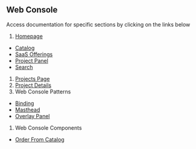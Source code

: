 ## Web Console
Access documentation for specific sections by clicking on the links below

1. [Homepage](http://openshift.github.io/openshift-origin-design/web-console/1-homepage/overview)
  - [Catalog](http://openshift.github.io/openshift-origin-design/web-console/1-homepage/catalog)
  - [SaaS Offerings](http://openshift.github.io/openshift-origin-design/web-console/1-homepage/offerings)
  - [Project Panel](http://openshift.github.io/openshift-origin-design/web-console/1-homepage/project-panel)
  - [Search](http://openshift.github.io/openshift-origin-design/web-console/1-homepage/search)
1. [Projects Page](http://openshift.github.io/openshift-origin-design/web-console/2-projects-page/overview)
1. [Project Details](http://openshift.github.io/openshift-origin-design/web-console/3-project-details/overview)
1. Web Console Patterns
  - [Binding](http://openshift.github.io/openshift-origin-design/web-console/4-patterns/bind)
  - [Masthead](http://openshift.github.io/openshift-origin-design/web-console/4-patterns/masthead)
  - [Overlay Panel](http://openshift.github.io/openshift-origin-design/web-console/4-patterns/overlay-panel)
1. Web Console Components
  - [Order From Catalog](http://openshift.github.io/openshift-origin-design/web-console/5-patterns/order-from-catalog)
  

